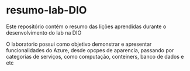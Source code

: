 # resumo-lab-DIO
Este repositório contém o resumo das lições aprendidas durante o desenvolvimento do lab na DIO

O laboratorio possui como objetivo demonstrar e apresentar funcionalidades do Azure, desde opcpes de aparencia, passando por categorias de serviços, como computação, conteiners, banco de dados e etc
